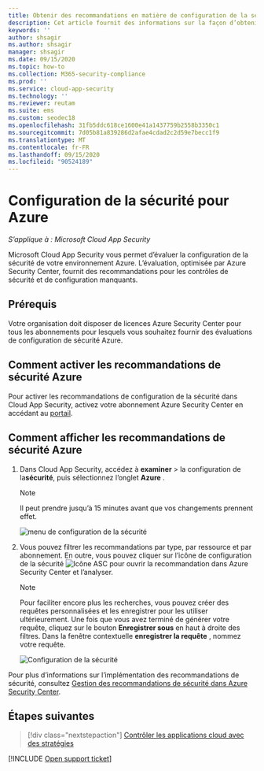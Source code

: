 ```yaml
---
title: Obtenir des recommandations en matière de configuration de la sécurité pour Azure
description: Cet article fournit des informations sur la façon d’obtenir des recommandations en matière de configuration de la sécurité dans Cloud App Security en s’intégrant à Azure Security Center.
keywords: ''
author: shsagir
ms.author: shsagir
manager: shsagir
ms.date: 09/15/2020
ms.topic: how-to
ms.collection: M365-security-compliance
ms.prod: ''
ms.service: cloud-app-security
ms.technology: ''
ms.reviewer: reutam
ms.suite: ems
ms.custom: seodec18
ms.openlocfilehash: 31fb5ddc618ce1600e41a1437759b2558b3350c1
ms.sourcegitcommit: 7d05b81a839286d2afae4cdad2c2d59e7becc1f9
ms.translationtype: MT
ms.contentlocale: fr-FR
ms.lasthandoff: 09/15/2020
ms.locfileid: "90524189"
---
```

# <a name="security-configuration-for-azure"></a>Configuration de la sécurité pour Azure

*S’applique à : Microsoft Cloud App Security*

Microsoft Cloud App Security vous permet d’évaluer la configuration de la sécurité de votre environnement Azure. L’évaluation, optimisée par Azure Security Center, fournit des recommandations pour les contrôles de sécurité et de configuration manquants.

## <a name="prerequisites"></a>Prérequis

Votre organisation doit disposer de licences Azure Security Center pour tous les abonnements pour lesquels vous souhaitez fournir des évaluations de configuration de sécurité Azure.

## <a name="how-to-enable-azure-security-recommendations"></a>Comment activer les recommandations de sécurité Azure

Pour activer les recommandations de configuration de la sécurité dans Cloud App Security, activez votre abonnement Azure Security Center en accédant au <a href="https://ms.portal.azure.com/#blade/Microsoft_Azure_Security/SecurityMenuBlade/0" target="_blank">portail</a>.

## <a name="how-to-view-azure-security-recommendations"></a>Comment afficher les recommandations de sécurité Azure

1. Dans Cloud App Security, accédez à **examiner**  >  la configuration de la**sécurité**, puis sélectionnez l’onglet **Azure** .

    > [!NOTE]
    > Il peut prendre jusqu’à 15 minutes avant que vos changements prennent effet.

    ![menu de configuration de la sécurité](media/security-configuration-menu.png)

1. Vous pouvez filtrer les recommandations par type, par ressource et par abonnement. En outre, vous pouvez cliquer sur l’icône de configuration de la sécurité ![Icône ASC](media/asc-icon.png) pour ouvrir la recommandation dans Azure Security Center et l’analyser.

    > [!NOTE]
    > Pour faciliter encore plus les recherches, vous pouvez créer des requêtes personnalisées et les enregistrer pour les utiliser ultérieurement. Une fois que vous avez terminé de générer votre requête, cliquez sur le bouton **Enregistrer sous** en haut à droite des filtres.  Dans la fenêtre contextuelle **enregistrer la requête** , nommez votre requête.

    ![Configuration de la sécurité](media/security-configuration-azure.png)

Pour plus d’informations sur l’implémentation des recommandations de sécurité, consultez [Gestion des recommandations de sécurité dans Azure Security Center](/azure/security-center/security-center-recommendations).

## <a name="next-steps"></a>Étapes suivantes

> [!div class="nextstepaction"]
> [Contrôler les applications cloud avec des stratégies](control-cloud-apps-with-policies.md)

[!INCLUDE [Open support ticket](includes/support.md)]
